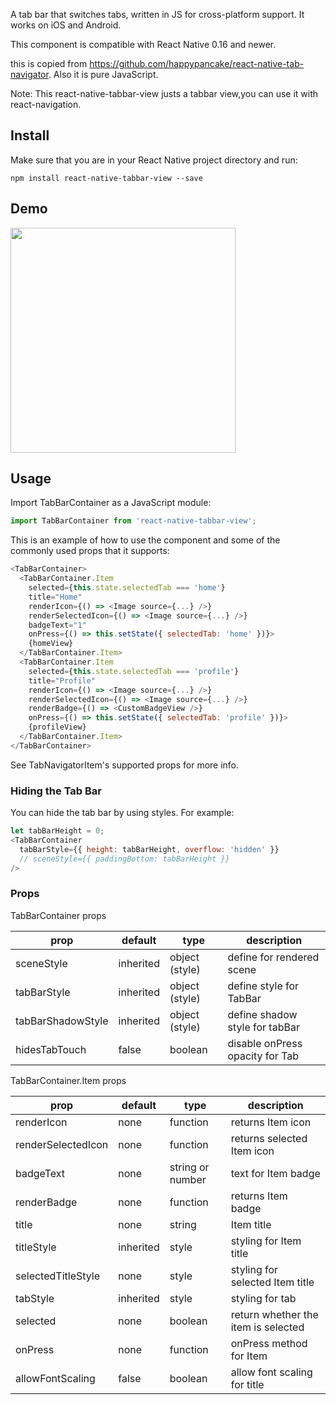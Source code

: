 
A tab bar that switches tabs, written in JS for cross-platform support. It works on iOS and Android.

This component is compatible with React Native 0.16 and newer.

this is copied from https://github.com/happypancake/react-native-tab-navigator. Also it is pure JavaScript.

Note: This react-native-tabbar-view justs a tabbar view,you can use it with react-navigation.

Install
-------

Make sure that you are in your React Native project directory and run:

```npm install react-native-tabbar-view --save```
## Demo

<a href="https://raw.githubusercontent.com/satya164/react-native-tab-view/master/demo/demo.mp4"><img src="https://github.com/sunny635533/react-native-tabbar-view/blob/master/tabbar-view.png" width="360"></a>

## Usage

Import TabBarContainer as a JavaScript module:

```js
import TabBarContainer from 'react-native-tabbar-view';
```

This is an example of how to use the component and some of the commonly used props that it supports:

```js
<TabBarContainer>
  <TabBarContainer.Item
    selected={this.state.selectedTab === 'home'}
    title="Home"
    renderIcon={() => <Image source={...} />}
    renderSelectedIcon={() => <Image source={...} />}
    badgeText="1"
    onPress={() => this.setState({ selectedTab: 'home' })}>
    {homeView}
  </TabBarContainer.Item>
  <TabBarContainer.Item
    selected={this.state.selectedTab === 'profile'}
    title="Profile"
    renderIcon={() => <Image source={...} />}
    renderSelectedIcon={() => <Image source={...} />}
    renderBadge={() => <CustomBadgeView />}
    onPress={() => this.setState({ selectedTab: 'profile' })}>
    {profileView}
  </TabBarContainer.Item>
</TabBarContainer>
```

See TabNavigatorItem's supported props for more info.

### Hiding the Tab Bar

You can hide the tab bar by using styles. For example:
```js
let tabBarHeight = 0;
<TabBarContainer
  tabBarStyle={{ height: tabBarHeight, overflow: 'hidden' }}
  // sceneStyle={{ paddingBottom: tabBarHeight }}
/>
```

### Props

TabBarContainer props

| prop | default | type | description |
| ---- | ---- | ----| ---- |
| sceneStyle | inherited | object (style) | define for rendered scene |
| tabBarStyle | inherited | object (style) | define style for TabBar |
| tabBarShadowStyle | inherited | object (style) | define shadow style for tabBar |
| hidesTabTouch | false | boolean | disable onPress opacity for Tab |

TabBarContainer.Item props

| prop | default | type | description |
| ---- | ---- | ----| ---- |
| renderIcon | none | function | returns Item icon |
| renderSelectedIcon | none | function | returns selected Item icon |
| badgeText | none | string or number | text for Item badge |
| renderBadge | none | function | returns Item badge |
| title | none | string | Item title |
| titleStyle | inherited | style | styling for Item title |
| selectedTitleStyle | none | style | styling for selected Item title |
| tabStyle | inherited | style | styling for tab |
| selected | none | boolean | return whether the item is selected |
| onPress | none | function | onPress method for Item |
| allowFontScaling | false | boolean | allow font scaling for title |


